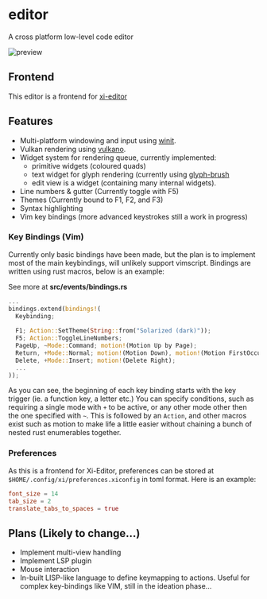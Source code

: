 # editor
A cross platform low-level code editor

![preview](https://imgur.com/download/EM5hMzA/)

## Frontend
This editor is a frontend for [xi-editor](https://github.com/xi-editor/xi-editor)

## Features
- Multi-platform windowing and input using [winit](https://github.com/rust-windowing/winit-rs).
- Vulkan rendering using [vulkano](https://github.com/vulkano-rs/vulkano).
- Widget system for rendering queue, currently implemented: 
  - primitive widgets (coloured quads)
  - text widget for glyph rendering (currently using [glyph-brush](https://github.com/alexheretic/glyph-brush) 
  - edit view is a widget (containing many internal widgets).
- Line numbers & gutter (Currently toggle with F5)
- Themes (Currently bound to F1, F2, and F3)
- Syntax highlighting
- Vim key bindings (more advanced keystrokes still a work in progress)

### Key Bindings (Vim)
Currently only basic bindings have been made, but the plan is to implement most of the main keybindings, will unlikely support
vimscript. Bindings are written using rust macros, below is an example:

See more at **src/events/bindings.rs**
```rust
...
bindings.extend(bindings!(
  Keybinding;
  
  F1; Action::SetTheme(String::from("Solarized (dark)"));
  F5; Action::ToggleLineNumbers;
  PageUp, ~Mode::Command; motion!(Motion Up by Page);
  Return, +Mode::Normal; motion!(Motion Down), motion!(Motion FirstOccupied);
  Delete, +Mode::Insert; motion!(Delete Right);
  ...
));
```
As you can see, the beginning of each key binding starts with the key trigger (ie. a function key, a letter etc.)
You can specify conditions, such as requiring a single mode with `+` to be active, or any other mode other then the one specified
with `~`. This is followed by an `Action`, and other macros exist such as motion to make life a little easier without chaining
a bunch of nested rust enumerables together.

### Preferences
As this is a frontend for Xi-Editor, preferences can be stored at `$HOME/.config/xi/preferences.xiconfig` in toml format.
Here is an example:

```toml
font_size = 14
tab_size = 2
translate_tabs_to_spaces = true
```

## Plans (Likely to change...)
- Implement multi-view handling
- Implement LSP plugin
- Mouse interaction
- In-built LISP-like language to define keymapping to actions. Useful for complex key-bindings like VIM, still in the ideation phase...
